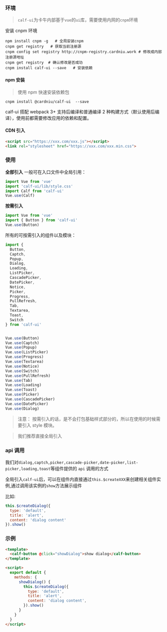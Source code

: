 ### 环境

> `calf-ui`为卡牛内部基于`vue`的`ui`库，需要使用内网的`cnpm`环境

安装 cnpm 环境

```shell
npm install cnpm -g   # 全局安装cnpm
cnpm get registry   # 获取当前注册源
cnpm config set registry http://cnpm-registry.cardniu.work # 修改成内部注册源地址
cnpm get registry  # 确认修改是否成功
cnpm install calf-ui --save   # 安装依赖
```

#### npm 安装

> 使用 npm 快速安装依赖包

```shell
cnpm install @cardniu/calf-ui  --save
```

calf-ui 搭配 webpack 3+ 支持后编译和普通编译 2 种构建方式（默认使用后编译），使用前都需要修改应用的依赖和配置。

#### CDN 引入

```html
<script src="https://xxx.com/xxx.js"></script>
<link rel="stylesheet" href="https://xxx.com/xxx.min.css">
```

### 使用

**全部引入**
一般可在入口文件中全局引用：

```javascript
import Vue from 'vue'
import 'calf-ui/lib/style.css'
import Calf from 'calf-ui'
Vue.use(Calf)
```

**按需引入**

```javascript
import Vue from 'vue'
import { Button } from 'calf-ui'
Vue.use(Button)
```

所有的可按需引入的组件以及模块：

```javascript
import {
  Button,
  Captch,
  Popup,
  Dialog,
  Loading,
  ListPicker,
  CascadePicker,
  DatePicker,
  Notice,
  Picker,
  Progress,
  PullRefresh,
  Tab,
  Textarea,
  Toast,
  Switch
} from 'calf-ui'


Vue.use(Button)
Vue.use(Captch)
Vue.use(Popup)
Vue.use(ListPicker)
Vue.use(Progress)
Vue.use(Textarea)
Vue.use(Notice)
Vue.use(Switch)
Vue.use(PullRefresh)
Vue.use(Tab)
Vue.use(Loading)
Vue.use(Toast)
Vue.use(Picker)
Vue.use(CascadePicker)
Vue.use(DatePicker)
Vue.use(Dialog)
```

> 注意： 按需引入的话，是不会打包基础样式部分的，所以在使用的时候需要引入 style 模块。

> 我们推荐直接全局引入

### api 调用

我们对`dialog,captch,picker,cascade-picker,date-picker,list-picker,loading,toast`等组件提供的 `api` 调用的方式

全局引入`calf-ui`后，可以在组件内直接通过`this.$createXXX`来创建相关组件实例,通过调用该实例的`show`方法展示组件

比如:

```js
this.$createDialog({
  type: 'default',
  title: 'alert',
  content: 'dialog content'
}).show()
```

### 示例

```html
<template>
  <calf-button @click="showDialog">show dialog</calf-button>
</template>

<script>
  export default {
    methods: {
      showDialog() {
        this.$createDialog({
          type: 'default',
          title: 'alert',
          content: 'dialog content',
        }).show()
      }
    }
  }
</script>
```
